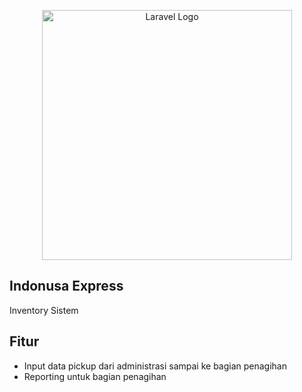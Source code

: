 <p align="center"><a href="https://indonusa-express.id" target="_blank"><img src="assets/img/logo-2.png" width="400" alt="Laravel Logo"></a></p>

## Indonusa Express

Inventory Sistem

## Fitur
 - Input data pickup dari administrasi sampai ke bagian penagihan
 - Reporting untuk bagian penagihan